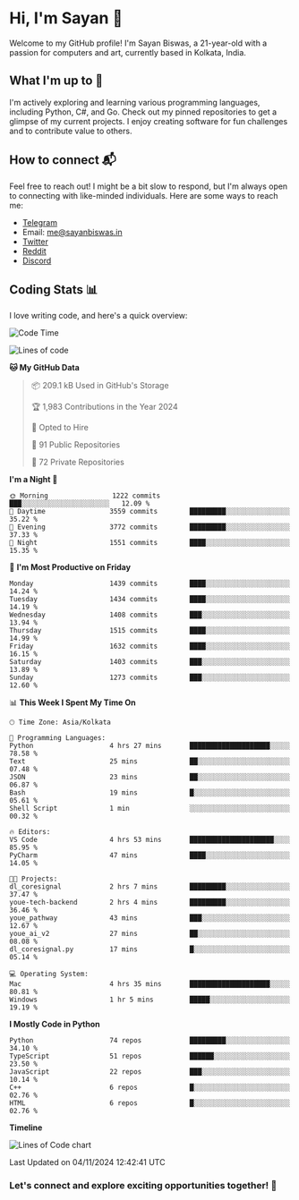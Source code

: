 # Hi, I'm Sayan 👋

Welcome to my GitHub profile! I'm Sayan Biswas, a 21-year-old with a passion for computers and art, currently based in Kolkata, India.

## What I'm up to 🚀

I'm actively exploring and learning various programming languages, including Python, C#, and Go. Check out my pinned repositories to get a glimpse of my current projects. I enjoy creating software for fun challenges and to contribute value to others.

## How to connect 📬

Feel free to reach out! I might be a bit slow to respond, but I'm always open to connecting with like-minded individuals. Here are some ways to reach me:

- [Telegram](https://t.me/dank_as_fuck)
- Email: [me@sayanbiswas.in](mailto:me@sayanbiswas.in)
- [Twitter](https://twitter.com/TheDankDel)
- [Reddit](https://www.reddit.com/user/dank_as_fuck_/)
- [Discord](https://discordapp.com/users/506536929152466945)

## Coding Stats 📊

I love writing code, and here's a quick overview:

<!--START_SECTION:waka-->
![Code Time](http://img.shields.io/badge/Code%20Time-1%2C906%20hrs%2055%20mins-blue)

![Lines of code](https://img.shields.io/badge/From%20Hello%20World%20I%27ve%20Written-6.2%20million%20lines%20of%20code-blue)

**🐱 My GitHub Data** 

> 📦 209.1 kB Used in GitHub's Storage 
 > 
> 🏆 1,983 Contributions in the Year 2024
 > 
> 💼 Opted to Hire
 > 
> 📜 91 Public Repositories 
 > 
> 🔑 72 Private Repositories 
 > 
**I'm a Night 🦉** 

```text
🌞 Morning                1222 commits        ███░░░░░░░░░░░░░░░░░░░░░░   12.09 % 
🌆 Daytime                3559 commits        █████████░░░░░░░░░░░░░░░░   35.22 % 
🌃 Evening                3772 commits        █████████░░░░░░░░░░░░░░░░   37.33 % 
🌙 Night                  1551 commits        ████░░░░░░░░░░░░░░░░░░░░░   15.35 % 
```
📅 **I'm Most Productive on Friday** 

```text
Monday                   1439 commits        ████░░░░░░░░░░░░░░░░░░░░░   14.24 % 
Tuesday                  1434 commits        ████░░░░░░░░░░░░░░░░░░░░░   14.19 % 
Wednesday                1408 commits        ███░░░░░░░░░░░░░░░░░░░░░░   13.94 % 
Thursday                 1515 commits        ████░░░░░░░░░░░░░░░░░░░░░   14.99 % 
Friday                   1632 commits        ████░░░░░░░░░░░░░░░░░░░░░   16.15 % 
Saturday                 1403 commits        ███░░░░░░░░░░░░░░░░░░░░░░   13.89 % 
Sunday                   1273 commits        ███░░░░░░░░░░░░░░░░░░░░░░   12.60 % 
```


📊 **This Week I Spent My Time On** 

```text
🕑︎ Time Zone: Asia/Kolkata

💬 Programming Languages: 
Python                   4 hrs 27 mins       ████████████████████░░░░░   78.58 % 
Text                     25 mins             ██░░░░░░░░░░░░░░░░░░░░░░░   07.48 % 
JSON                     23 mins             ██░░░░░░░░░░░░░░░░░░░░░░░   06.87 % 
Bash                     19 mins             █░░░░░░░░░░░░░░░░░░░░░░░░   05.61 % 
Shell Script             1 min               ░░░░░░░░░░░░░░░░░░░░░░░░░   00.32 % 

🔥 Editors: 
VS Code                  4 hrs 53 mins       █████████████████████░░░░   85.95 % 
PyCharm                  47 mins             ████░░░░░░░░░░░░░░░░░░░░░   14.05 % 

🐱‍💻 Projects: 
dl_coresignal            2 hrs 7 mins        █████████░░░░░░░░░░░░░░░░   37.47 % 
youe-tech-backend        2 hrs 4 mins        █████████░░░░░░░░░░░░░░░░   36.46 % 
youe_pathway             43 mins             ███░░░░░░░░░░░░░░░░░░░░░░   12.67 % 
youe_ai_v2               27 mins             ██░░░░░░░░░░░░░░░░░░░░░░░   08.08 % 
dl_coresignal.py         17 mins             █░░░░░░░░░░░░░░░░░░░░░░░░   05.14 % 

💻 Operating System: 
Mac                      4 hrs 35 mins       ████████████████████░░░░░   80.81 % 
Windows                  1 hr 5 mins         █████░░░░░░░░░░░░░░░░░░░░   19.19 % 
```

**I Mostly Code in Python** 

```text
Python                   74 repos            █████████░░░░░░░░░░░░░░░░   34.10 % 
TypeScript               51 repos            ██████░░░░░░░░░░░░░░░░░░░   23.50 % 
JavaScript               22 repos            ███░░░░░░░░░░░░░░░░░░░░░░   10.14 % 
C++                      6 repos             █░░░░░░░░░░░░░░░░░░░░░░░░   02.76 % 
HTML                     6 repos             █░░░░░░░░░░░░░░░░░░░░░░░░   02.76 % 
```



**Timeline**

![Lines of Code chart](https://raw.githubusercontent.com/Dank-del/Dank-del/main/assets/bar_graph.png)


 Last Updated on 04/11/2024 12:42:41 UTC
<!--END_SECTION:waka-->

### Let's connect and explore exciting opportunities together! 🚀
